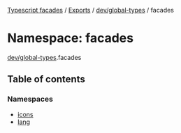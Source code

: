 [Typescript facades](../index.md) / [Exports](../modules.md) / [dev/global-types](dev_global_types.md) / facades

# Namespace: facades

[dev/global-types](dev_global_types.md).facades

## Table of contents

### Namespaces

- [icons](dev_global_types.facades.icons.md)
- [lang](dev_global_types.facades.lang.md)
